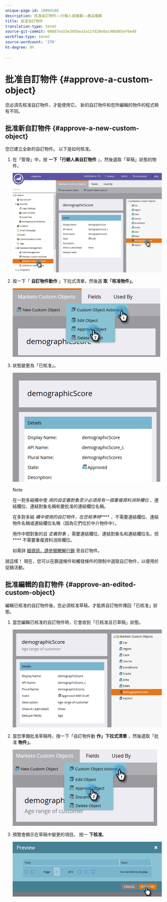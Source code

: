 ```yaml
---
unique-page-id: 10094188
description: 核准自訂物件——行銷人員檔案——產品檔案
title: 批准自訂物件
translation-type: tm+mt
source-git-commit: 00887ea53e395bea3a11fd28e0ac98b085ef6ed8
workflow-type: tm+mt
source-wordcount: '276'
ht-degree: 0%

---
```



# 批准自訂物件 {#approve-a-custom-object}

您必須先核准自訂物件，才能使用它。 新的自訂物件和您所編輯的物件的程式稍有不同。

## 批准新自訂物件 {#approve-a-new-custom-object}

您已建立全新的自訂物件。 以下是如何核准。

1. 在「管理」中，按 **一下「行銷人員自訂物件** 」，然後選取「草稿」狀態的物件。

   ![](assets/one.png)

1. 按一下「 **自訂物件動作** 」下拉式清單，然後選 **取「核准物件」**。

   ![](assets/two.png)

1. 狀態變更為「已核准」。

   ![](assets/three.png)

   >[!NOTE]
   >
   >在一對多結構中使 *用的自定義對象至少必須具有一個重複資料消除欄位* 、連結欄位、連結對象名稱和要批准的連結欄位名稱。
   >
   >
   >在多對多結 *構中使用的自訂物件，在您核準時***** ，不需要連結欄位、連結物件名稱或連結欄位名稱（因為它們位於中介物件中）。
   >
   >
   >用作中間對象的自 *定義對象* ，需要連結欄位、連結對象名和連結欄位名，但 **** 不需要重複資料消除欄位。
   >
   >
   >如需詳 [細資訊，請參閱瞭解行銷](understanding-marketo-custom-objects.md) 至自訂物件。

就這樣！ 現在，您可以在篩選條件和觸發條件的限制中選取自訂物件，以便用於促銷活動。

## 批准編輯的自訂物件 {#approve-an-edited-custom-object}

編輯已核准的自訂物件後，您必須核准草稿，才能將自訂物件傳回「已核准」狀態。

1. 當您編輯已核准的自訂物件時，它會收到「已核准且已草稿」狀態。

   ![](assets/four.png)

1. 當您準備批准草稿時，按一下「自訂物件動 **作」下拉式清單** ，然後選取「批准 **物件」**。

   ![](assets/five-1.png)

1. 預覽會顯示在草稿中變更的項目。 按一 **下核准**。

   ![](assets/six-1.png)


